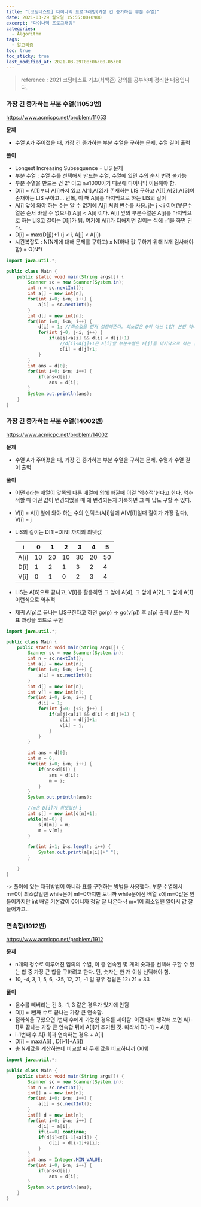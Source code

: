 ```yaml
---
title: "[코딩테스트] 다이나믹 프로그래밍(가장 긴 증가하는 부분 수열)"
date: 2021-03-29 월요일 15:55:00+0900
excerpt: "다이나믹 프로그래밍"
categories:
  - Algorithm
tags:
  - 알고리즘
toc: true
toc_sticky: true
last_modified_at: 2021-03-29T08:06:00-05:00
---
```


> reference : 2021 코딩테스트 기초(최백준) 강의를 공부하며 정리한 내용입니다.

### 가장 긴 증가하는 부분 수열(11053번)

https://www.acmicpc.net/problem/11053

**문제**

- 수열 A가 주어졌을 때, 가장 긴 증가하는 부분 수열을 구하는 문제, 수열 길이 출력

**풀이**

- Longest Increasing Subsequence = LIS 문제
- 부분 수열 : 수열 수를 선택해서 만드는 수열, 수열에 있던 수의 순서 변경 불가능
- 부분 수열을 만드는 건 2ⁿ 이고 n≤1000이기 때문에 다이나믹 이용해야 함.
- D[i] = A[1]부터 A[i]까지 있고 A[1],A[2]가 존재하는 LIS 구하고 A[1],A[2],A[3]이 존재하는 LIS 구하고... 반복, 이 때 A[i]를 마지막으로 하는 LIS의 길이
- A[i] 앞에 와야 하는 수는 알 수 없기에 A[j] 처럼 변수를 사용. j는 j < i 이며(부분수열은 순서 바뀔 수 없으니) A[j] < A[i] 이다. A[i] 앞의 부분수열은 A[j]를 마지막으로 하는 LIS고 길이는 D[j]가 됨. 여기에 A[i]가 더해지면 길이는 식에 +1을 하면 된다.
- D[i] = max(D[j])+1 (j < i, A[j] < A[i])
- 시간복잡도 : N(N개에 대해 문제를 구하고) x N(하나 값 구하기 위해 N개 검사해야함) = O(N²)

```java
import java.util.*;

public class Main {
	public static void main(String args[]) {
		Scanner sc = new Scanner(System.in);
		int n = sc.nextInt();
		int a[] = new int[n];
		for(int i=0; i<n; i++) {
			a[i] = sc.nextInt();
		}
		int d[] = new int[n];
		for(int i=0; i<n; i++) {
			d[i] = 1; //최소값을 먼저 설정해준다. 최소값은 0이 아닌 1임! 본인 하나 들어간
			for(int j=0; j<i; j++) {
				if(a[j]<a[i] && d[i] < d[j]+1)
					//d[i]<d[j]+1은 a[i]앞 부분수열은 a[j]를 마지막으로 하는 길이 d[j]인 LIS니까
					d[i] = d[j]+1;
			}
		}
		int ans = d[0];
		for(int i=0; i<n; i++) {
			if(ans<d[i])
				ans = d[i];
		}
		System.out.println(ans);
	}
}
```

### 가장 긴 증가하는 부분 수열(14002번)

https://www.acmicpc.net/problem/14002

**문제**

- 수열 A가 주어졌을 때, 가장 긴 증가하는 부분 수열을 구하는 문제, 수열과 수열 길이 출력

**풀이**

- 어떤 d라는 배열이 앞쪽의 다른 배열에 의해 바뀔때 이걸 '역추적'한다고 한다. 역추적할 때 어떤 값이 변경되었을 때 왜 변경되는지 기록하면 그 때 답도 구할 수 있다.
- V[i] = A[i] 앞에 와야 하는 수의 인덱스(A[i]앞에 A[V[i]]일때 길이가 가장 길다), V[i] = j
- LIS의 길이는 D[1]~D[N] 까지의 최댓값

  | i    | 0   | 1   | 2   | 3   | 4   | 5   |
  | ---- | --- | --- | --- | --- | --- | --- |
  | A[i] | 10  | 20  | 10  | 30  | 20  | 50  |
  | D[i] | 1   | 2   | 1   | 3   | 2   | 4   |
  | V[i] | 0   | 1   | 0   | 2   | 3   | 4   |

- LIS는 A[6]으로 끝나고, V[i]를 활용하면 그 앞에 A[4], 그 앞에 A[2], 그 앞에 A[1] 이런식으로 역추적
- 재귀 A[p]로 끝나는 LIS구한다고 하면 go(p) -> go(v[p]) 후 a[p] 출력 / 또는 저 표 과정을 코드로 구현

```java
import java.util.*;

public class Main {
	public static void main(String args[]) {
		Scanner sc = new Scanner(System.in);
		int n = sc.nextInt();
		int a[] = new int[n];
		for(int i=0; i<n; i++) {
			a[i] = sc.nextInt();
		}
		int d[] = new int[n];
		int v[] = new int[n];
		for(int i=0; i<n; i++) {
			d[i] = 1;
			for(int j=0; j<i; j++) {
				if(a[j]<a[i] && d[i] < d[j]+1) {
					d[i] = d[j]+1;
					v[i] = j;
				}
			}
		}

		int ans = d[0];
		int m = 0;
		for(int i=0; i<n; i++) {
			if(ans<d[i]) {
				ans = d[i];
				m = i;
			}
		}
		System.out.println(ans);

		//m은 D[i]가 최댓값인 i
		int s[] = new int[d[m]+1];
		while(m!=0) {
			s[d[m]] = m;
			m = v[m];
		}

		for(int i=1; i<s.length; i++) {
			System.out.print(a[s[i]]+" ");
		}

	}
}
```

-> 풀이에 있는 재귀방법이 아니라 표를 구현하는 방법을 사용했다. 부분 수열에서 m=0이 최소값일땐 while문이 m!=0까지만 도니까 while문에선 배열 s에 m=0값은 안 들어가지만 int 배열 기본값이 0이니까 정답 잘 나온다~! m=1이 최소일땐 알아서 값 잘 들어가고..

### 연속합(1912번)

https://www.acmicpc.net/problem/1912

**문제**

- n개의 정수로 이루어진 임의의 수열, 이 중 연속된 몇 개의 숫자를 선택해 구할 수 있는 합 중 가장 큰 합을 구하려고 한다. 단, 숫자는 한 개 이상 선택해야 함.
- 10, -4, 3, 1, 5, 6, -35, 12, 21, -1 일 경우 정답은 12+21 = 33

**풀이**

- 음수를 빼버리는 건 3, -1, 3 같은 경우가 있기에 안됨
- D[i] = i번째 수로 끝나는 가장 큰 연속합.
- 점화식을 구했으면 i번째 수에게 가능한 경우를 세야함. 이건 다시 생각해 보면 A[i-1]로 끝나는 가장 큰 연속합 뒤에 A[i]가 추가된 것. 따라서 D[i-1] + A[i]
- i-1번째 수 A[i-1]과 연속하는 경우 + A[i]
- D[i] = max(A[i] , D[i-1]+A[i])
- 총 N개값을 계산하는데 비교할 때 두개 값을 비교하니까 O(N)

```java
import java.util.*;

public class Main {
	public static void main(String args[]) {
		Scanner sc = new Scanner(System.in);
		int n = sc.nextInt();
		int[] a = new int[n];
		for(int i=0; i<n; i++) {
			a[i] = sc.nextInt();
		}
		int[] d = new int[n];
		for(int i=0; i<n; i++) {
			d[i] = a[i];
			if(i==0) continue;
			if(d[i]<d[i-1]+a[i]) {
				d[i] = d[i-1]+a[i];
			}
		}
		int ans = Integer.MIN_VALUE;
		for(int i=0; i<n; i++) {
			if(ans<d[i])
				ans = d[i];
		}
		System.out.println(ans);
	}
}
```
